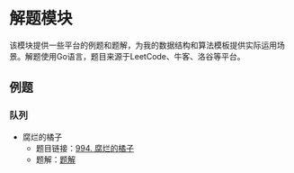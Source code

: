 # 解题模块
该模块提供一些平台的例题和题解，为我的数据结构和算法模板提供实际运用场景。解题使用Go语言，题目来源于LeetCode、牛客、洛谷等平台。

## 例题

### 队列
- 腐烂的橘子
  - 题目链接：[994. 腐烂的橘子](https://leetcode.cn/problems/rotting-oranges)
  - 题解：[题解](腐烂的橘子.go)